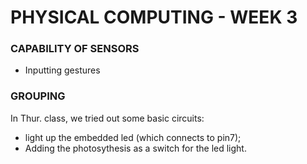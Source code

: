 
# PHYSICAL COMPUTING - WEEK 3 #

### CAPABILITY OF SENSORS ### 
- Inputting gestures

### GROUPING ### 
In Thur. class, we tried out some basic circuits:  
- light up the embedded led (which connects to pin7);  
- Adding the photosythesis as a switch for the led light. 
